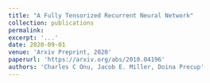 ```yaml
---
title: "A Fully Tensorized Recurrent Neural Network"
collection: publications
permalink: 
excerpt: '...'
date: 2020-09-01
venue: 'Arxiv Preprint, 2020'
paperurl: 'https://arxiv.org/abs/2010.04196'
authors: 'Charles C Onu, Jacob E. Miller, Doina Precup'
---
```

